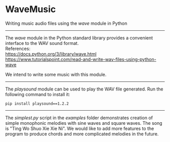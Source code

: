 # WaveMusic
Writing music audio files using the *wave* module in Python  

----
The *wave* module in the Python standard library provides a convenient interface to the WAV sound format.  
References:  
<https://docs.python.org/3/library/wave.html>  
<https://www.tutorialspoint.com/read-and-write-wav-files-using-python-wave>  

We intend to write some music with this module.  

----

The *playsound* module can be used to play the WAV file generated. Run the following command to install it:
```
pip install playsound==1.2.2
```
----

The *simplest.py* script in the *examples* folder demonstrates creation of simple monophonic melodies with sine waves and square waves. The song is "Ting Wo Shuo Xie Xie Ni". We would like to add more features to the program to produce chords and more complicated melodies in the future.  
